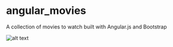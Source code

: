 # angular_movies
A collection of movies to watch built with Angular.js and Bootstrap

![alt text](http://i.imgur.com/Re2LXGc.png)
